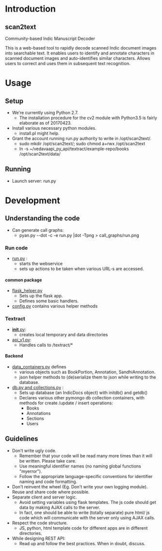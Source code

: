 # Introduction
## scan2text
Community-based Indic Manuscript Decoder

This is a web-based tool to rapidly decode scanned Indic document images into searchable text. It enables users to identify and
annotate characters in scanned document images and auto-identifies similar characters.
Allows users to correct and uses them in subsequent text recognition.

# Usage
## Setup
* We're currently using Python 2.7.
  * The installation procedure for the cv2 module with Python3.5 is fairly elaborate as of 20170423.
* Install various necessary python modules.
  * install.pl might help.
* Grant the account running run.py authority to write in /opt/scan2text/.
  * sudo mkdir /opt/scan2text/; sudo chmod a+rwx /opt/scan2text
  * ln -s ~/vedavaapi_py_api/textract/example-repo/books /opt/scan2text/data/

## Running
* Launch server: run.py

# Development
## Understanding the code
* Can generate call graphs:
  * pyan.py --dot -c -e run.py |dot -Tpng > call_graphs/run.png

### Run code
* [run.py]() :
  * starts the webservice
  * sets up actions to be taken when various URL-s are accessed.

#### common package
* [flask_helper.py]()
  * Sets up the flask app.
  * Defines some basic handlers.
* [config.py]() contains various helper methods


### Textract
* [__init__.py]():
  * creates local temporary and data directories
* [api_v1.py]():
  * Handles calls to /textract/*


#### Backend
* [data_containers.py]() defines
  * various objects such as BookPortion, Annotation, SandhiAnnotation.
  * json helper methods to (de)serialize them to json while writing to the database.
* [db.py and collections.py]() :
  * Sets up database (an IndicDocs object) with initdb() and getdb()
  * Declares various other pymongo db collection containers, with methods for create /update / insert operations:
    * Books
    * Annotations
    * Sections
    * Users

## Guidelines
* Don't write ugly code.
  * Remember that your code will be read many more times than it will be written. Please take care.
  * Use meaningful identifier names (no naming global functions "myerror").
  * Follow the appropriate language-specific conventions for identifier naming and code formatting.
* Don't reinvent the wheel (Eg. Don't write your own logging module). Reuse and share code where possible.
* Separate client and server logic.
  * Avoid setting variables using flask templates. The js code should get data by making AJAX calls to the server. 
  * In fact, one should be able to write (totally separate) pure html/ js code which will communicate with the server only using AJAX calls.
* Respect the code structure.
  * JS, python, html template code for different apps are in different directories.
* While designing REST API:
  * Read up and follow the best practices. When in doubt, discuss.
  